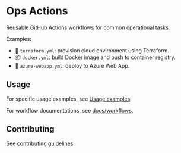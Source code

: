 # Ops Actions

[Reusable GitHub Actions workflows](https://docs.github.com/en/actions/using-workflows/reusing-workflows) for common operational tasks.

Examples:

- 🌲 `terraform.yml`: provision cloud environment using Terraform.
- 📦 `docker.yml`: build Docker image and push to container registry.
- 🚀 `azure-webapp.yml`: deploy to Azure Web App.

## Usage

For specific usage examples, see [Usage examples](docs/usage-examples.md).

For workflow documentations, see [docs/workflows](docs/workflows/).

## Contributing

See [contributing guidelines](CONTRIBUTING.md).
